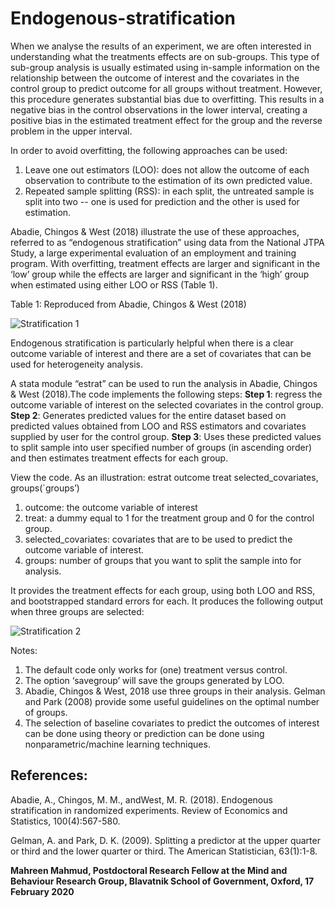 # Endogenous-stratification

When we analyse the results of an experiment, we are often interested in understanding what the treatments effects are on sub-groups. This type of sub-group analysis is usually estimated using in-sample information on the relationship between the outcome of interest and the covariates in the control group to predict outcome for all groups without treatment. However, this procedure generates substantial bias due to overfitting. This results in a negative bias in the control observations in the lower interval, creating a positive bias in the estimated treatment effect for the group and the reverse problem in the upper interval. 

In order to avoid overfitting, the following approaches can be used:

1.	Leave one out estimators (LOO):  does not allow the outcome of each observation to contribute to the estimation of its own predicted value.
2.	Repeated sample splitting (RSS): in each split, the untreated sample is split into two -- one is used for prediction and the other is used for estimation.

Abadie, Chingos & West (2018) illustrate the use of these approaches, referred to as “endogenous stratification” using data from the National JTPA Study, a large experimental evaluation of an employment and training program. With overfitting, treatment effects are larger and significant in the ‘low’ group while the effects are larger and significant in the ‘high’ group when estimated using either LOO or RSS (Table 1).

Table 1: Reproduced from Abadie, Chingos & West (2018)

![Stratification 1](https://github.com/csae-coders-corner/Endogenous-stratification/assets/148211163/76e032c5-cfa2-4552-b978-9b67c47ad664)

Endogenous stratification is particularly helpful when there is a clear outcome variable of interest and there are a set of covariates that can be used for heterogeneity analysis. 

A stata module “estrat” can be used to run the analysis in Abadie, Chingos & West (2018).The code implements the following steps: 
  **Step 1**: regress the outcome variable of interest on the selected covariates in the control group.
  **Step 2**: Generates predicted values for the entire dataset based on predicted values obtained from LOO and RSS estimators and covariates supplied by user for the control group.
  **Step 3**: Uses these predicted values to split sample into user specified number of groups (in ascending order) and then estimates treatment effects for each group.

View the code.
As an illustration:
estrat outcome treat selected_covariates, groups(`groups’)
1.	outcome: the outcome variable of interest
2.	treat: a dummy equal to 1 for the treatment group and 0 for the control group. 
3.	selected_covariates: covariates that are to be used to predict the outcome variable of interest. 
4.	groups: number of groups that you want to split the sample into for analysis. 

It provides the treatment effects for each group, using both LOO and RSS, and bootstrapped standard errors for each. It produces the following output when three groups are selected:  

![Stratification 2](https://github.com/csae-coders-corner/Endogenous-stratification/assets/148211163/ac4357b5-7004-4055-b81e-9ba273645ace)

Notes: 
1.	The default code only works for (one) treatment versus control.
2.	The option ‘savegroup’ will save the groups generated by LOO. 
3.	Abadie, Chingos & West, 2018 use three groups in their analysis. Gelman and Park (2008) provide some useful guidelines on the optimal number of groups. 
4.	The selection of baseline covariates to predict the outcomes of interest can be done using theory or prediction can be done using nonparametric/machine learning techniques.

## References:
Abadie, A., Chingos, M. M., andWest, M. R. (2018). Endogenous stratification in randomized experiments. Review of Economics and Statistics, 100(4):567-580.

Gelman, A. and Park, D. K. (2009). Splitting a predictor at the upper quarter or third and the lower quarter or third. The American Statistician, 63(1):1-8.
 

**Mahreen Mahmud, Postdoctoral Research Fellow at the Mind and Behaviour Research Group, 
Blavatnik School of Government, Oxford, 17 February 2020**
